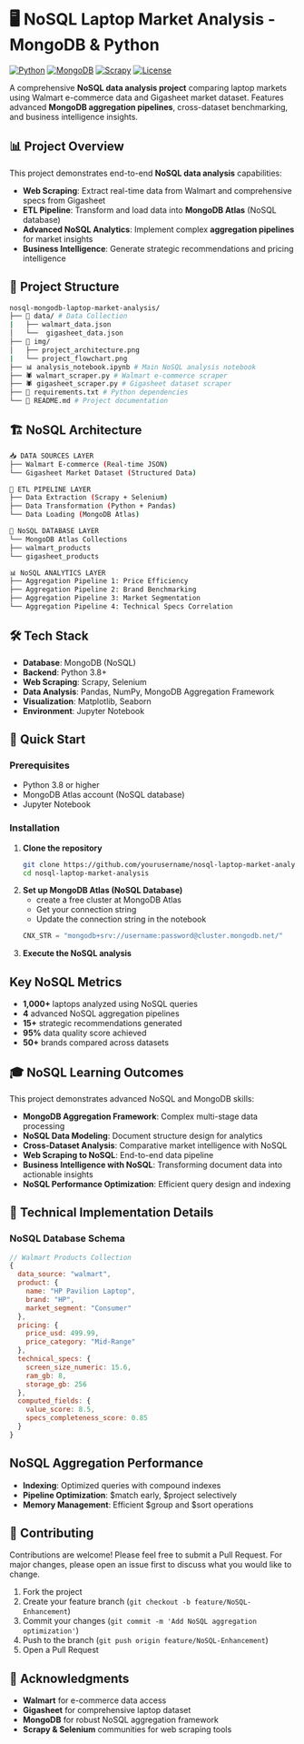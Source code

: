 # 🖥️ NoSQL Laptop Market Analysis - MongoDB & Python

[![Python](https://img.shields.io/badge/Python-3.8%2B-blue)](https://python.org)
[![MongoDB](https://img.shields.io/badge/MongoDB-NoSQL-green)](https://mongodb.com)
[![Scrapy](https://img.shields.io/badge/Scrapy-2.8%2B-orange)](https://scrapy.org)
[![License](https://img.shields.io/badge/License-MIT-yellow)](LICENSE)

A comprehensive **NoSQL data analysis project** comparing laptop markets using Walmart e-commerce data and Gigasheet market dataset. Features advanced **MongoDB aggregation pipelines**, cross-dataset benchmarking, and business intelligence insights.

## 📊 Project Overview

This project demonstrates end-to-end **NoSQL data analysis** capabilities:
- **Web Scraping**: Extract real-time data from Walmart and comprehensive specs from Gigasheet
- **ETL Pipeline**: Transform and load data into **MongoDB Atlas** (NoSQL database)
- **Advanced NoSQL Analytics**: Implement complex **aggregation pipelines** for market insights
- **Business Intelligence**: Generate strategic recommendations and pricing intelligence

## 📁 Project Structure
```bash
nosql-mongodb-laptop-market-analysis/
├── 📁 data/ # Data Collection
|   ├── walmart_data.json     
│   └──  gigasheet_data.json     
├── 📁 img/              
│   ├── project_architecture.png
|   └── project_flowchart.png
├── 📊 analysis_notebook.ipynb # Main NoSQL analysis notebook
├── 🕷️ walmart_scraper.py # Walmart e-commerce scraper
├── 🕷️ gigasheet_scraper.py # Gigasheet dataset scraper
├── 📄 requirements.txt # Python dependencies
└── 📄 README.md # Project documentation            
```

## 🏗️ NoSQL Architecture
```bash
📥 DATA SOURCES LAYER
├── Walmart E-commerce (Real-time JSON)
└── Gigasheet Market Dataset (Structured Data)

🔄 ETL PIPELINE LAYER
├── Data Extraction (Scrapy + Selenium)
├── Data Transformation (Python + Pandas)
└── Data Loading (MongoDB Atlas)

💾 NoSQL DATABASE LAYER
└── MongoDB Atlas Collections
├── walmart_products
└── gigasheet_products

📊 NoSQL ANALYTICS LAYER
├── Aggregation Pipeline 1: Price Efficiency
├── Aggregation Pipeline 2: Brand Benchmarking
├── Aggregation Pipeline 3: Market Segmentation
└── Aggregation Pipeline 4: Technical Specs Correlation
```

## 🛠️ Tech Stack
- **Database**: MongoDB (NoSQL)
- **Backend**: Python 3.8+
- **Web Scraping**: Scrapy, Selenium
- **Data Analysis**: Pandas, NumPy, MongoDB Aggregation Framework
- **Visualization**: Matplotlib, Seaborn
- **Environment**: Jupyter Notebook

## 🚀 Quick Start

### Prerequisites

- Python 3.8 or higher
- MongoDB Atlas account (NoSQL database)
- Jupyter Notebook

### Installation

1. **Clone the repository**
   ```bash
   git clone https://github.com/yourusername/nosql-laptop-market-analysis.git
   cd nosql-laptop-market-analysis
   ```
2. **Set up MongoDB Atlas (NoSQL Database)**
   - create a free cluster at MongoDB Atlas
   - Get your connection string
   - Update the connection string in the notebook
   ```python
   CNX_STR = "mongodb+srv://username:password@cluster.mongodb.net/"
   ```
3. **Execute the NoSQL analysis**

## Key NoSQL Metrics
- **1,000+** laptops analyzed using NoSQL queries
- **4** advanced NoSQL aggregation pipelines
- **15+** strategic recommendations generated
- **95%** data quality score achieved
- **50+** brands compared across datasets

## 🎓 NoSQL Learning Outcomes
This project demonstrates advanced NoSQL and MongoDB skills:
- **MongoDB Aggregation Framework**: Complex multi-stage data processing
- **NoSQL Data Modeling**: Document structure design for analytics
- **Cross-Dataset Analysis**: Comparative market intelligence with NoSQL
- **Web Scraping to NoSQL**: End-to-end data pipeline
- **Business Intelligence with NoSQL**: Transforming document data into actionable insights
- **NoSQL Performance Optimization**: Efficient query design and indexing

## 🔧 Technical Implementation Details
### NoSQL Database Schema
```javascript
// Walmart Products Collection
{
  data_source: "walmart",
  product: {
    name: "HP Pavilion Laptop",
    brand: "HP",
    market_segment: "Consumer"
  },
  pricing: {
    price_usd: 499.99,
    price_category: "Mid-Range"
  },
  technical_specs: {
    screen_size_numeric: 15.6,
    ram_gb: 8,
    storage_gb: 256
  },
  computed_fields: {
    value_score: 8.5,
    specs_completeness_score: 0.85
  }
}
```
## NoSQL Aggregation Performance
- **Indexing**: Optimized queries with compound indexes
- **Pipeline Optimization**: $match early, $project selectively
- **Memory Management**: Efficient $group and $sort operations

## 🤝 Contributing
Contributions are welcome! Please feel free to submit a Pull Request. For major changes, please open an issue first to discuss what you would like to change.

1. Fork the project
2. Create your feature branch (`git checkout -b feature/NoSQL-Enhancement`)
3. Commit your changes (`git commit -m 'Add NoSQL aggregation optimization'`)
4. Push to the branch (`git push origin feature/NoSQL-Enhancement`)
5. Open a Pull Request

## 🙏 Acknowledgments
- **Walmart** for e-commerce data access
- **Gigasheet** for comprehensive laptop dataset
- **MongoDB** for robust NoSQL aggregation framework
- **Scrapy & Selenium** communities for web scraping tools
  
